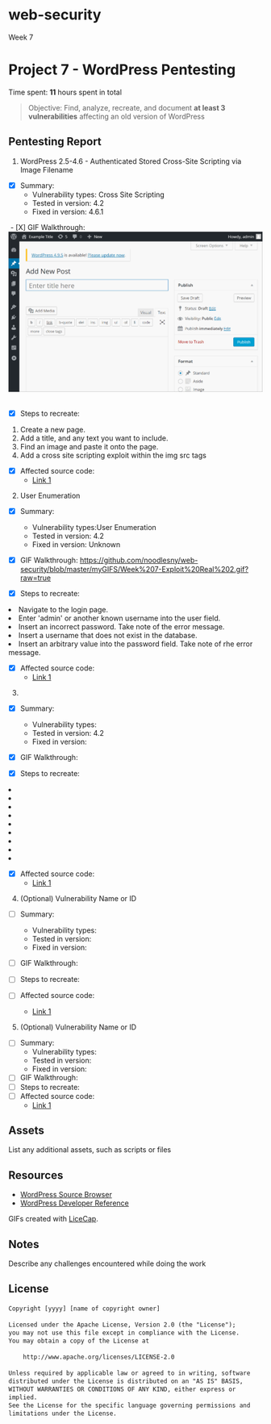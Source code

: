 # web-security
Week 7

# Project 7 - WordPress Pentesting

Time spent: **11** hours spent in total

> Objective: Find, analyze, recreate, and document **at least 3 vulnerabilities** affecting an old version of WordPress

## Pentesting Report

1. WordPress 2.5-4.6 - Authenticated Stored Cross-Site Scripting via Image Filename
  
  - [X] Summary: 
    - Vulnerability types: Cross Site Scripting
    - Tested in version: 4.2
    - Fixed in version: 4.6.1
    
  - [X] GIF Walkthrough:
    <img src= "https://github.com/noodlesny/web-security/blob/master/myGIFS/Week%207-Exploit%201%20Real.gif">
  
  - [X] Steps to recreate: 
  <ol>
  <li> Create a  new page. </li>
  <li> Add a title, and any text you want to include.</li>
  <li> Find an image and paste it onto the page.</li>
  <li> Add a cross site scripting exploit within the img src tags</li>
  </ol>
  
  - [X] Affected source code:
    - [Link 1](https://core.trac.wordpress.org/browser/branches/4.2/src/wp-admin/includes/image.php)
    
    
2. User Enumeration

  - [X] Summary: 
    - Vulnerability types:User Enumeration
    - Tested in version: 4.2
    - Fixed in version: Unknown
    
  - [X] GIF Walkthrough: https://github.com/noodlesny/web-security/blob/master/myGIFS/Week%207-Exploit%20Real%202.gif?raw=true
    
  - [X] Steps to recreate: 
    <ol>
  <li> Navigate to the login page.</li>
  <li> Enter 'admin' or another known username into the user field.</li>
  <li> Insert an incorrect password. Take note of the error message.</li>
  <li> Insert a username that does not exist in the database.</li>
  <li> Insert an arbitrary value into the password field. Take note of rhe error message.</li>
  </ol>
    
  - [X] Affected source code:
    - [Link 1](https://core.trac.wordpress.org/browser/tags/version/src/source_file.php)

3. 
  - [X] Summary: 
    - Vulnerability types:
    - Tested in version: 4.2
    - Fixed in version: 
    
  - [X] GIF Walkthrough: 
  - [X] Steps to recreate: 
    <ol>
  <li></li>
  <li></li>
  <li></li>
  <li></li>
  <li></li>
  <li></li>
  <li></li>
  <li></li>
  <li></li>
  </ol>
    
  - [X] Affected source code:
    - [Link 1](https://core.trac.wordpress.org/browser/tags/version/src/source_file.php)


4. (Optional) Vulnerability Name or ID
  - [ ] Summary: 
    - Vulnerability types:
    - Tested in version:
    - Fixed in version: 
    
  - [ ] GIF Walkthrough: 
  - [ ] Steps to recreate: 
  - [ ] Affected source code:
    - [Link 1](https://core.trac.wordpress.org/browser/tags/version/src/source_file.php)
    
5. (Optional) Vulnerability Name or ID
  - [ ] Summary: 
    - Vulnerability types:
    - Tested in version:
    - Fixed in version: 
  - [ ] GIF Walkthrough: 
  - [ ] Steps to recreate: 
  - [ ] Affected source code:
    - [Link 1](https://core.trac.wordpress.org/browser/tags/version/src/source_file.php) 

## Assets

List any additional assets, such as scripts or files

## Resources

- [WordPress Source Browser](https://core.trac.wordpress.org/browser/)
- [WordPress Developer Reference](https://developer.wordpress.org/reference/)

GIFs created with [LiceCap](http://www.cockos.com/licecap/).

## Notes

Describe any challenges encountered while doing the work

## License

    Copyright [yyyy] [name of copyright owner]

    Licensed under the Apache License, Version 2.0 (the "License");
    you may not use this file except in compliance with the License.
    You may obtain a copy of the License at

        http://www.apache.org/licenses/LICENSE-2.0

    Unless required by applicable law or agreed to in writing, software
    distributed under the License is distributed on an "AS IS" BASIS,
    WITHOUT WARRANTIES OR CONDITIONS OF ANY KIND, either express or implied.
    See the License for the specific language governing permissions and
    limitations under the License.

